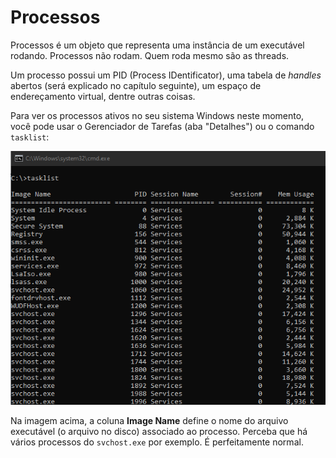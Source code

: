# Processos

Processos é um objeto que representa uma instância de um executável rodando. Processos não rodam. Quem roda mesmo são as threads.

Um processo possui um PID \(Process IDentificator\), uma tabela de _handles_ abertos \(será explicado no capítulo seguinte\), um espaço de endereçamento virtual, dentre outras coisas.

Para ver os processos ativos no seu sistema Windows neste momento, você pode usar o Gerenciador de Tarefas \(aba "Detalhes"\) ou o comando `tasklist`:

![Sa&#xED;da do comando tasklist do Windows](../.gitbook/assets/tasklist.png)

Na imagem acima, a coluna **Image Name** define o nome do arquivo executável \(o arquivo no disco\) associado ao processo. Perceba que há vários processos do `svchost.exe` por exemplo. É perfeitamente normal.



